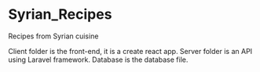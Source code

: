# Syrian_Recipes
Recipes from Syrian cuisine

Client folder is the front-end, it is a create react app.
Server folder is an API using Laravel framework.
Database is the database file.
